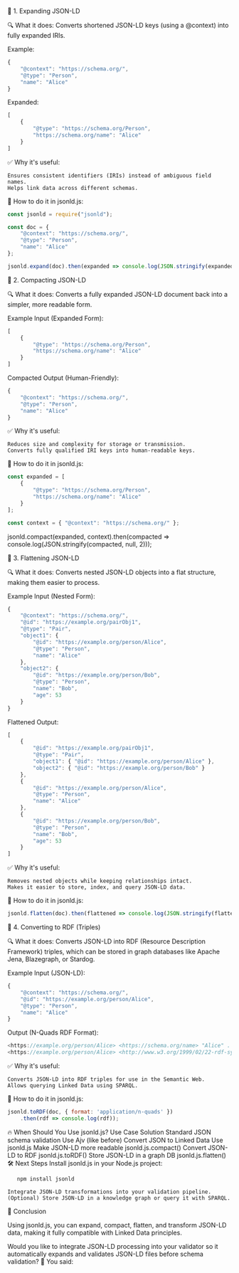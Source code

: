 🔹 1. Expanding JSON-LD

🔍 What it does: Converts shortened JSON-LD keys (using a @context) into fully expanded IRIs.

Example:
```javascript
{
    "@context": "https://schema.org/",
    "@type": "Person",
    "name": "Alice"
}
```
Expanded:
```javascript
[
    {
        "@type": "https://schema.org/Person",
        "https://schema.org/name": "Alice"
    }
]
```
✅ Why it's useful:

    Ensures consistent identifiers (IRIs) instead of ambiguous field names.
    Helps link data across different schemas.

🔹 How to do it in jsonld.js:
```javascript
const jsonld = require("jsonld");

const doc = {
    "@context": "https://schema.org/",
    "@type": "Person",
    "name": "Alice"
};
```
```javascript
jsonld.expand(doc).then(expanded => console.log(JSON.stringify(expanded, null, 2)));
```
🔹 2. Compacting JSON-LD

🔍 What it does: Converts a fully expanded JSON-LD document back into a simpler, more readable form.

Example Input (Expanded Form):
```javascript
[
    {
        "@type": "https://schema.org/Person",
        "https://schema.org/name": "Alice"
    }
]
```
Compacted Output (Human-Friendly):
```javascript
{
    "@context": "https://schema.org/",
    "@type": "Person",
    "name": "Alice"
}
```
✅ Why it's useful:

    Reduces size and complexity for storage or transmission.
    Converts fully qualified IRI keys into human-readable keys.

🔹 How to do it in jsonld.js:
```javascript
const expanded = [
    {
        "@type": "https://schema.org/Person",
        "https://schema.org/name": "Alice"
    }
];
```
```javascript
const context = { "@context": "https://schema.org/" };
```
jsonld.compact(expanded, context).then(compacted => console.log(JSON.stringify(compacted, null, 2)));

🔹 3. Flattening JSON-LD

🔍 What it does: Converts nested JSON-LD objects into a flat structure, making them easier to process.

Example Input (Nested Form):
```javascript
{
    "@context": "https://schema.org/",
    "@id": "https://example.org/pairObj1",
    "@type": "Pair",
    "object1": {
        "@id": "https://example.org/person/Alice",
        "@type": "Person",
        "name": "Alice"
    },
    "object2": {
        "@id": "https://example.org/person/Bob",
        "@type": "Person",
        "name": "Bob",
        "age": 53
    }
}
```
Flattened Output:
```javascript
[
    {
        "@id": "https://example.org/pairObj1",
        "@type": "Pair",
        "object1": { "@id": "https://example.org/person/Alice" },
        "object2": { "@id": "https://example.org/person/Bob" }
    },
    {
        "@id": "https://example.org/person/Alice",
        "@type": "Person",
        "name": "Alice"
    },
    {
        "@id": "https://example.org/person/Bob",
        "@type": "Person",
        "name": "Bob",
        "age": 53
    }
]
```
✅ Why it's useful:

    Removes nested objects while keeping relationships intact.
    Makes it easier to store, index, and query JSON-LD data.

🔹 How to do it in jsonld.js:
```javascript
jsonld.flatten(doc).then(flattened => console.log(JSON.stringify(flattened, null, 2)));
```
🔹 4. Converting to RDF (Triples)

🔍 What it does: Converts JSON-LD into RDF (Resource Description Framework) triples, which can be stored in graph databases like Apache Jena, Blazegraph, or Stardog.

Example Input (JSON-LD):
```javascript
{
    "@context": "https://schema.org/",
    "@id": "https://example.org/person/Alice",
    "@type": "Person",
    "name": "Alice"
}
```
Output (N-Quads RDF Format):
```javascript
<https://example.org/person/Alice> <https://schema.org/name> "Alice" .
<https://example.org/person/Alice> <http://www.w3.org/1999/02/22-rdf-syntax-ns#type> <https://schema.org/Person> .
```
✅ Why it's useful:

    Converts JSON-LD into RDF triples for use in the Semantic Web.
    Allows querying Linked Data using SPARQL.

🔹 How to do it in jsonld.js:
```javascript
jsonld.toRDF(doc, { format: 'application/n-quads' })
    .then(rdf => console.log(rdf));
```
🔥 When Should You Use jsonld.js?
Use Case	Solution
Standard JSON schema validation	Use Ajv (like before)
Convert JSON to Linked Data	Use jsonld.js
Make JSON-LD more readable	jsonld.js.compact()
Convert JSON-LD to RDF	jsonld.js.toRDF()
Store JSON-LD in a graph DB	jsonld.js.flatten()
🛠 Next Steps
    Install jsonld.js in your Node.js project:
```javascript
   npm install jsonld
```
    Integrate JSON-LD transformations into your validation pipeline.
    (Optional) Store JSON-LD in a knowledge graph or query it with SPARQL.

🚀 Conclusion

Using jsonld.js, you can expand, compact, flatten, and transform JSON-LD data, making it fully compatible with Linked Data principles.

Would you like to integrate JSON-LD processing into your validator so it automatically expands and validates JSON-LD files before schema validation? 🚀
You said:
	